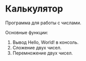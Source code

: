 # Калькулятор

Программа для работы с числами.

Основные функции:

1. Вывод Hello, World! в консоль.
2. Сложение двух чисел.
3. Перемножение двух чисел.
